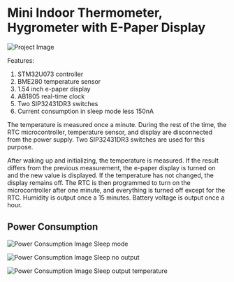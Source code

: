 # Mini Indoor Thermometer, Hygrometer with E-Paper Display

![Project Image](path/to/your/image.png)

Features:
1. STM32U073 controller
2. BME280 temperature sensor
3. 1.54 inch e-paper display
4. AB1805 real-time clock
5. Two SIP32431DR3 switches
6. Current consumption in sleep mode less 150nA


The temperature is measured once a minute. During the rest of the time, the RTC microcontroller, temperature sensor, and display are disconnected from the power supply. Two SIP32431DR3 switches are used for this purpose. 

After waking up and initializing, the temperature is measured. If the result differs from the previous measurement, the e-paper display is turned on and the new value is displayed. If the temperature has not changed, the display remains off. The RTC is then programmed to turn on the microcontroller after one minute, and everything is turned off except for the RTC.
Humidity is output once a 15 minutes. Battery voltage is output once a hour.

## Power Consumption

![Power Consumption Image]([path/to/your/power-consumption-image.png](https://github.com/uldispo/e-paper/blob/main/docs/sleep.PNG))
Sleep mode

![Power Consumption Image]([path/to/your/power-consumption-image.png](https://github.com/uldispo/e-paper/blob/main/docs/no_output_sleep.PNG))
Sleep no output

![Power Consumption Image]([path/to/your/power-consumption-image.png](https://github.com/uldispo/e-paper/blob/main/docs/sleep_output_temp.PNG))
Sleep output temperature

